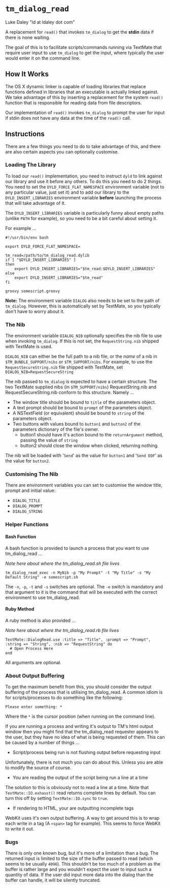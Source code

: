 # `tm_dialog_read`

Luke Daley "ld at ldaley dot com"

A replacement for `read()` that invokes `tm_dialog` to get the **stdin** data if there is none waiting. 

The goal of this is to facilitate scripts/commands running via TextMate that require user input to use `tm_dialog` to get the input, where typically the user would enter it on the command line.

## How It Works

The OS X dynamic linker is capable of loading libraries that replace functions defined in libraries that an executable is actually linked against. We take advantage of this by inserting a replacement for the system `read()` function that is responsible for reading data from file descriptors.

Our implementation of `read()` invokes `tm_dialog` to prompt the user for input if stdin does not have any data at the time of the `read()` call. 

## Instructions

There are a few things you need to do to take advantage of this, and there are also certain aspects you can optionally customise.

### Loading The Library

To load our `read()` implementation, you need to instruct `dyld` to link against our library and use it before any others. To do this you need to do 2 things. You need to set the `DYLD_FORCE_FLAT_NAMESPACE` environment variable (not to any particular value, just set it) and to add our library to the `DYLD_INSERT_LIBRARIES` environment variable **before** launching the process that will take advantage of it.

The `DYLD_INSERT_LIBRARIES` variable is particularly funny about empty paths (unlike `PATH` for example), so you need to be a bit careful about setting it.

For example ...

    #!/usr/bin/env bash
    
    export DYLD_FORCE_FLAT_NAMESPACE=

    tm_read=/path/to/tm_dialog_read.dylib
    if [ "$DYLD_INSERT_LIBRARIES" ]
    then
        export DYLD_INSERT_LIBRARIES="$tm_read:$DYLD_INSERT_LIBRARIES"
    else
        export DYLD_INSERT_LIBRARIES="$tm_read"
    fi
     
    groovy somescript.groovy

**Note:** The environment variable `DIALOG` also needs to be set to the path of `tm_dialog`. However, this is automatically set by TextMate, so you typically don't have to worry about it.

### The Nib

The environment variable `DIALOG_NIB` optionally specifies the nib file to use when invoking `tm_dialog`. If this is not set, the `RequestString.nib` shipped with TextMate is used.

`DIALOG_NIB` can either be the full path to a nib file, or the *name* of a nib in `$TM_BUNDLE_SUPPORT/nibs` or `$TM_SUPPORT/nibs`. For example, to use the `RequestSecureString.nib` file shipped with TextMate, set `DIALOG_NIB=RequestSecureString`

The nib passed to `tm_dialog` is expected to have a certain structure. The two TextMate supplied nibs (in `$TM_SUPPORT/nibs`) RequestString.nib and RequestSecureString.nib conform to this structure. Namely ...

* The window title should be bound to `title` of the parameters object.
* A text prompt should be bound to `prompt` of the parameters object.
* A NSTextField (or equivalent) should be bound to `string` of the parameters object.
* Two buttons with values bound to `button1` and `button2` of the parameters dictionary of the file's owner.
    * button1 should have it's action bound to the `returnArgument` method, passing the value of `string`
    * button2 should close the window when clicked, returning nothing.
 
The nib will be loaded with '`Send`' as the value for `button1` and '`Send EOF`' as the value for `button2`.

### Customising The Nib

There are environment variables you can set to customise the window title, prompt and initial value:

* `DIALOG_TITLE`
* `DIALOG_PROMPT`
* `DIALOG_STRING`

### Helper Functions

#### Bash Function

A bash function is provided to launch a process that you want to use tm\_dialog_read  ...

*Note here about where the tm_dialog_read.sh file lives*
    
    tm_dialog_read_exec -n MyNib -p "My Prompt" -t "My Title" -s "My Default String" -e somescript.sh

The `-n`, `-p`, `-t` and `-s` switches are optional. The `-e` switch is mandatory and that argument to it is the command that will be executed with the correct environment to use tm\_dialog_read.

#### Ruby Method

A ruby method is also provided ...

*Note here about where the tm_dialog_read.rb file lives*

    TextMate::DialogRead.use :title => "Title", :prompt => "Prompt", :string => "String", :nib => "RequestString" do 
      # Open Process Here
    end
    

All arguments are optional.

### About Output Buffering

To get the maximum benefit from this, you should consider the output buffering of the process that is utilising tm\_dialog_read. A common idiom is for scripts/processes to do something like the following:

    Please enter something: *

Where the `*` is the cursor position (when running on the command line).

If you are running a process and writing it's output to TM's html output window then you might find that the tm\_dialog_read requester appears to the user, but they have no idea of what is being requested of them. This can be caused by a number of things ...

* Script/process being run is not flushing output before requesting input

Unfortunately, there is not much you can do about this. Unless you are able to modify the source of course.

* You are reading the output of the script being run a line at a time

The solution to this is obviously not to read a line at a time. Note that `TextMate::IO.exhaust()` read returns complete lines by default. You can turn this off by setting `TextMate::IO.sync` to `true`.

* If rendering to HTML, your are outputting incomplete tags

WebKit uses it's own output buffering. A way to get around this is to wrap each write in a tag (A `<span>` tag for example). This seems to force WebKit to write it out.

### Bugs

There is only one known bug, but it's more of a limitation than a bug. The returned input is limited to the size of the buffer passed to read (which seems to be usually `4096`). This shouldn't be too much of a problem as the buffer is rather large and you wouldn't expect the user to input such a quantity of data. If the user did input more data into the dialog than the buffer can handle, it will be silently truncated.